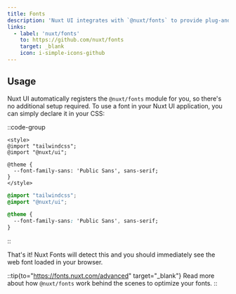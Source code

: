 ```yaml
---
title: Fonts
description: 'Nuxt UI integrates with `@nuxt/fonts` to provide plug-and-play font optimization.'
links:
  - label: 'nuxt/fonts'
    to: https://github.com/nuxt/fonts
    target: _blank
    icon: i-simple-icons-github
---
```


## Usage

Nuxt UI automatically registers the `@nuxt/fonts` module for you, so there's no additional setup required. To use a font in your Nuxt UI application, you can simply declare it in your CSS:

::code-group

```vue [app.vue]
<style>
@import "tailwindcss";
@import "@nuxt/ui";

@theme {
  --font-family-sans: 'Public Sans', sans-serif;
}
</style>
```

```css [main.css]
@import "tailwindcss";
@import "@nuxt/ui";

@theme {
  --font-family-sans: 'Public Sans', sans-serif;
}
```

::

That's it! Nuxt Fonts will detect this and you should immediately see the web font loaded in your browser.

::tip{to="https://fonts.nuxt.com/advanced" target="_blank"}
Read more about how `@nuxt/fonts` work behind the scenes to optimize your fonts.
::

